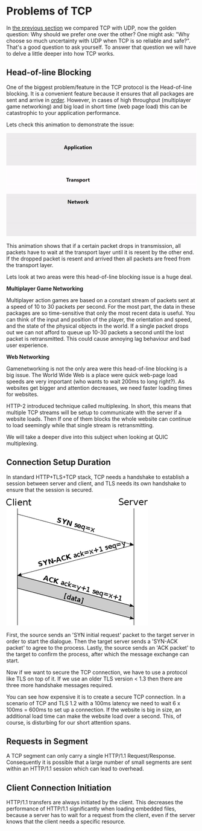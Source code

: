 # Problems of TCP 

In [the previous section](transport-protocols.md) we compared TCP with UDP, now the golden question: 
Why should we prefer one over the other? 
One might ask: "Why choose so much uncertainty with UDP when TCP is so reliable and safe?". 
That's a good question to ask yourself. 
To answer that question we will have to delve a little deeper into how TCP works. 

## Head-of-line Blocking

One of the biggest problem/feature in the TCP protocol is the Head-of-line blocking. 
It is a convenient feature because it ensures that all packages are sent and arrive in [order][order]. 
However, in cases of high throughput (multiplayer game networking) and big load in short time (web page load) this can be catastrophic to your application performance.

Lets check this animation to demonstrate the issue:

![Head of line blocking][animation] 

This animation shows that if a certain packet drops in transmission, all packets have to wait at the transport layer until it is resent by the other end.
If the dropped packet is resent and arrived then all packets are freed from the transport layer. 

Lets look at two areas were this head-of-line blocking issue is a huge deal.

**Multiplayer Game Networking**

Multiplayer action games are based on a constant stream of packets sent at a speed of 10 to 30 packets per second.
For the most part, the data in these packages are so time-sensitive that only the most recent data is useful.
You can think of the input and position of the player, the orientation and speed, and the state of the physical objects in the world.
If a single packet drops out we can not afford to queue up 10-30 packets a second until the lost packet is retransmitted. 
This could cause annoying lag behaviour and bad user experience. 

**Web Networking**

Gamenetworking is not the only area were this head-of-line blocking is a big issue.
The World Wide Web is a place were quick web-page load speeds are very important (who wants to wait 200ms to long right?).
As websites get bigger and attention decreases, we need faster loading times for websites.

HTTP-2 introduced technique called multiplexing. 
In short, this means that multiple TCP streams will be setup to communicate with the server if a website loads. 
Then If one of them blocks the whole website can continue to load seemingly while that single stream is retransmitting.

We will take a deeper dive into this subject when looking at QUIC multiplexing.
    
## Connection Setup Duration

In standard HTTP+TLS+TCP stack, TCP needs a handshake to establish a session between server and client, and TLS needs its own handshake to ensure that the session is secured.

![TCP-handshake](../images/tcp-handshake.svg.png)

First, the source sends an 'SYN initial request' packet to the target server in order to start the dialogue. 
Then the target server sends a 'SYN-ACK packet' to agree to the process.
Lastly, the source sends an 'ACK packet' to the target to confirm the process, after which the message exchange can start. 
 
Now if we want to secure the TCP connection, we have to use a protocol like TLS on top of it. 
If we use an older TLS version < 1.3 then there are three more handshake messages required.

You can see how expensive it is to create a secure TCP connection. 
In a scenario of TCP and TLS 1.2 with a 100ms latency we need to wait 6 x 100ms = 600ms to set up a connection. 
If the website is big in size, an additional load time can make the website load over a second. 
This, of course, is disturbing for our short attention spans. 

## Requests in Segment

A TCP segment can only carry a single HTTP/1.1 Request/Response. 
Consequently it is possible that a large number of small segments are sent within
an HTTP/1.1 session which can lead to overhead.

## Client Connection Initiation

HTTP/1.1 transfers are always initiated by the client. 
This decreases the performance of HTTP/1.1 significantly when loading embedded files, because a server has to
wait for a request from the client, even if the server knows
that the client needs a specific resource.

[order]: transport-guarantees.md#ordering-vs-sequencing
[reliable-ordered]: transport-guarantees.md#reliable-ordered
[internet-protocol-suite]: https://en.wikipedia.org/wiki/Internet_protocol_suite
[animation]: ../images/hol.gif
[website-trend]: ../images/website-size-trend.png